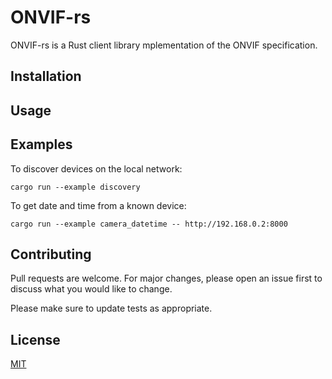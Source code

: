 # ONVIF-rs

ONVIF-rs is a Rust client library mplementation of the ONVIF specification.

## Installation

## Usage

## Examples
To discover devices on the local network:
```shell script
cargo run --example discovery
```

To get date and time from a known device:
```shell script
cargo run --example camera_datetime -- http://192.168.0.2:8000
```

## Contributing
Pull requests are welcome. For major changes, please open an issue first to discuss what you would like to change.

Please make sure to update tests as appropriate.

## License
[MIT](LICENSE)

